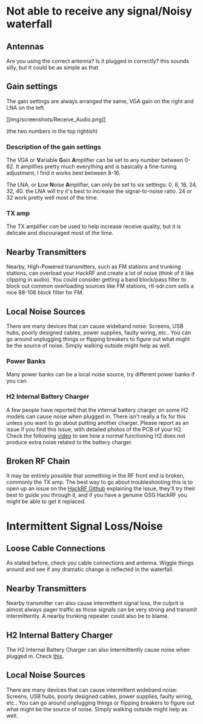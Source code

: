 # Not able to receive any signal/Noisy waterfall
 
## Antennas
Are you using the correct antenna? Is it plugged in correctly? this sounds silly, but It could be as simple as that
## Gain settings
The gain settings are always arranged the same, VGA gain on the right and LNA on the left.

[[img/screenshots/Receive_Audio.png]]

(the two numbers in the top rightish)
### Description of the gain settings
The VGA or **V**ariable **G**ain **A**mplifier can be set to any number between 0-62. It amplifies pretty much everything and is basically a fine-tuning adjustment, I find it works best between 8-16.

The LNA, or **L**ow **N**oise **A**mplifier, can only be set to six settings: 0, 8, 16, 24, 32, 40. the LNA will try it's best to increase the signal-to-noise ratio. 24 or 32 work pretty well most of the time.

### TX amp
The TX amplifier _can_ be used to help increase receive quality, but it is delicate and discouraged most of the time.

## Nearby Transmitters
Nearby, High-Powered transmitters, such as FM stations and trunking stations, can overload your HackRF and create a lot of noise (think of it like clipping in audio). You could consider getting a band block/pass filter to block out common overloading sources like FM stations, rtl-sdr.com sells a nice 88-108 block filter for FM.

## Local Noise Sources
There are many devices that can cause wideband noise: Screens, USB hubs, poorly designed cables, power supplies, faulty wiring, etc.. You can go around unplugging things or flipping breakers to figure out what might be the source of noise. Simply walking outside might help as well.
### Power Banks
Many power banks can be a local noise source, try different power banks if you can.
### H2 Internal Battery Charger
A few people have reported that the internal battery charger on some H2 models can cause noise when plugged in. There isn't really a fix for this unless you want to go about putting another charger. Please report as an issue if you find this issue, with detailed photos of the PCB of your H2. Check the following [video](https://www.youtube.com/watch?v=a_7Xc1_6-l4) to see how a normal functioning H2 does not produce extra noise related to the battery charger.
## Broken RF Chain
It may be entirely possible that something in the RF front end is broken, commonly the TX amp. The best way to go about troubleshooting this is to open up an issue on the [HackRF Github](https://github.com/mossmann/hackrf) explaining the issue, they'll try their best to guide you through it, and if you have a genuine GSG HackRF you might be able to get it replaced.



# Intermittent Signal Loss/Noise
## Loose Cable Connections
As stated before, check you cable connections and antenna. Wiggle things around and see if any dramatic change is reflected in the waterfall.
## Nearby Transmitters
Nearby transmitter can also cause intermittent signal loss, the culprit is almost always pager traffic as those signals can be very strong and transmit intermittently. A nearby trunking repeater could also be to blame.
## H2 Internal Battery Charger
The H2 Internal Battery Charger can also intermittently cause noise when plugged in. Check [this](#h2-internal-battery-charger).
## Local Noise Sources
There are many devices that can cause intermittent wideband noise: Screens, USB hubs, poorly designed cables, power supplies, faulty wiring, etc.. You can go around unplugging things or flipping breakers to figure out what might be the source of noise. Simply walking outside might help as well.